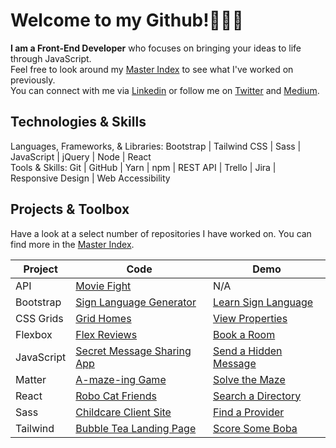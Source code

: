 

# Welcome to my Github!👩🏻‍💻 

<strong> I am a Front-End Developer</strong> who focuses on bringing your ideas to life through JavaScript.<br>
Feel free to look around my [Master Index](https://github.com/dcc5235/Master_Index) to see what I've worked on previously. 
<br>You can connect with me via [Linkedin](https://www.linkedin.com/in/danychheang/) or follow me on [Twitter](https://twitter.com/DanyChheang) and [Medium](https://medium.com/switching-careers-to-front-end-development). </strong>

## Technologies & Skills

Languages, Frameworks, & Libraries: Bootstrap | Tailwind CSS | Sass | JavaScript | jQuery | Node | React<br>
Tools & Skills: Git | GitHub | Yarn | npm | REST API | Trello | Jira | Responsive Design | Web Accessibility

## Projects & Toolbox
Have a look at a select number of repositories I have worked on. You can find more in the [Master Index](https://github.com/dcc5235/Master_Index).
  
Project | Code | Demo
------------ | ------------- | ------------- 
API | [Movie Fight](https://github.com/dcc5235/App_Design_Patterns) | N/A
Bootstrap | [Sign Language Generator](https://github.com/dcc5235/Sign_Language) | [Learn Sign Language](https://dcc5235.github.io/Sign_Language/)
CSS Grids | [Grid Homes](https://github.com/dcc5235/Grid_Homes) | [View Properties](https://dcc5235.github.io/Grid_Homes/)
Flexbox | [Flex Reviews](https://github.com/dcc5235/Flex_Reviews) | [Book a Room](https://dcc5235.github.io/Flex_Reviews/)
JavaScript | [Secret Message Sharing App](https://github.com/dcc5235/Hidden_Message) | [Send a Hidden Message](https://hidden-message-seven.vercel.app/)
Matter | [A-maze-ing Game](https://github.com/dcc5235/A-maze-ing_Game) | [Solve the Maze](https://dcc5235.github.io/A-maze-ing_Game/)
React | [Robo Cat Friends](https://github.com/dcc5235/Robo_Friends) | [Search a Directory](https://dcc5235.github.io/Robo_Friends/)
Sass | [Childcare Client Site](https://github.com/dcc5235/Childcare_Landing) | [Find a Provider](https://dcc5235.github.io/Childcare_Landing/)
Tailwind | [Bubble Tea Landing Page](https://github.com/dcc5235/Tea_Landing) | [Score Some Boba](https://dcc5235.github.io/Tea_Landing/)


<!--
**dcc5235/dcc5235** is a ✨ _special_ ✨ repository because its `README.md` (this file) appears on your GitHub profile.

Here are some ideas to get you started:

- 🔭 I’m currently working on ...
- 🌱 I’m currently learning ...
- 👯 I’m looking to collaborate on ...
- 🤔 I’m looking for help with ...
- 💬 Ask me about ...
- 📫 How to reach me: ...
- 😄 Pronouns: ...
- ⚡ Fun fact: ...
-->
